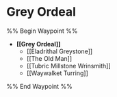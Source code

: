 # Grey Ordeal
%% Begin Waypoint %%
- **[[Grey Ordeal]]**
	- [[Eladrithal Greystone]]
	- [[The Old Man]]
	- [[Tubric Millstone Wrinsmith]]
	- [[Waywalket Turring]]

%% End Waypoint %%
